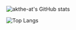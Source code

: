 ![akthe-at's GitHub stats](https://github-readme-stats-git-main-akthe-ats-projects.vercel.app/api?username=akthe-at&show_icons=true&theme=tokyonight)

![Top Langs](https://github-readme-stats-git-main-akthe-ats-projects.vercel.app/api/top-langs/?username=akthe-at&layout=compact&theme=tokyonight&hide=html,css,javascript,templ,jupyter%20notebook&)

<!--
**akthe-at/akthe-at** is a ✨ _special_ ✨ repository because its `README.md` (this file) appears on your GitHub profile.

Here are some ideas to get you started:

- 🔭 I’m currently working on ...
- 🌱 I’m currently learning ...
- 👯 I’m looking to collaborate on ...
- 🤔 I’m looking for help with ...
- 💬 Ask me about ...
- 📫 How to reach me: ...
- 😄 Pronouns: ...
- ⚡ Fun fact: ...
-->
